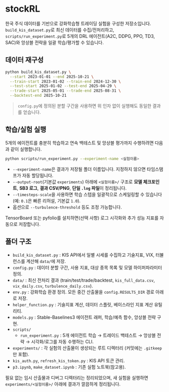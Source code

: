 # stockRL

한국 주식 데이터를 기반으로 강화학습형 트레이딩 실험을 구성한 저장소입니다. `build_kis_dataset.py`로 최신 데이터를 수집/전처리하고, `scripts/run_experiment.py`로 5개의 DRL 에이전트(A2C, DDPG, PPO, TD3, SAC)와 앙상블 전략을 일괄 학습/평가할 수 있습니다.

## 데이터 재구성
```bash
python build_kis_dataset.py \
  --start 2023-01-01 --end 2025-10-21 \
  --train-start 2023-01-02 --train-end 2024-12-30 \
  --test-start 2025-01-02 --test-end 2025-04-29 \
  --trade-start 2025-05-01 --trade-end 2025-08-31 \
  --backtest-end 2025-10-21
```
> `config.py`에 정의된 분할 구간을 사용하면 위 인자 없이 실행해도 동일한 결과를 얻습니다.

## 학습/실험 실행
5개의 에이전트를 충분히 학습하고 연속 백테스트 및 앙상블 평가까지 수행하려면 다음과 같이 실행합니다.
```bash
python scripts/run_experiment.py --experiment-name <실험이름>
```
- `--experiment-name`은 결과가 저장될 폴더 이름입니다. 지정하지 않으면 타임스탬프가 자동 할당됩니다.
- `--output-root`(기본값 `experiments`) 아래에 `<실험이름>/` 구조로 **모델 체크포인트**, **SB3 로그**, **결과 CSV/PNG**, **단일 `.log` 파일**이 정리됩니다.
- `--timesteps-scale`을 사용하면 학습 스텝을 일괄적으로 스케일링할 수 있습니다(예: `0.1`은 빠른 리허설, 기본값 `1.0`).
- 옵션으로 `--turbulence-threshold` 등도 조정 가능합니다.

TensorBoard 또는 pyfolio를 설치하면(선택 사항) 로그 시각화와 추가 성능 지표를 자동으로 저장합니다.

## 폴더 구조
- `build_kis_dataset.py` : KIS API에서 일별 시세를 수집하고 기술지표, VIX, 터뷸런스를 계산해 `data/`에 저장.
- `config.py` : 데이터 분할 구간, 사용 지표, 대상 종목 목록 및 모델 하이퍼파라미터 정의.
- `data/` : 최신 전처리 결과 (train/test/trade/backtest, `kis_full_data.csv`, `vix_daily.csv`, `turbulence_daily.csv`).
- `env.py` : 강화학습 환경 정의. 모든 중간 산출물을 `config.RESULTS_DIR` 경로 아래로 저장.
- `helper_function.py` : 기술지표 계산, 데이터 스플릿, 베이스라인 지표 계산 유틸리티.
- `models.py` : Stable-Baselines3 에이전트 래퍼, 학습/예측 함수, 앙상블 전략 구현.
- `scripts/`
  - `run_experiment.py` : 5개 에이전트 학습 → 트레이드 백테스트 → 앙상블 전략 → 시각화/로그를 자동 수행하는 CLI.
- `experiments/` : 각 실험의 산출물이 생성되는 루트 디렉터리 (커밋에는 `.gitkeep`만 포함).
- `kis_auth.py`, `refresh_kis_token.py` : KIS API 토큰 관리.
- `p3.ipynb`, `make_dataset.ipynb` : 기존 실험 노트북(참고용).

필요 없는 임시 산출물과 디버그 디렉터리는 정리되었으며, 새 실험을 실행하면 `experiments/<실험이름>/` 아래에 결과가 깔끔하게 정리됩니다.
